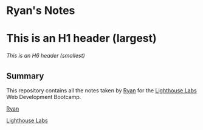 # Ryan's Notes
# This is an H1 header (largest)
###### This is an H6 header (smallest)

## Summary
This repository contains all the notes taken by [Ryan](https://github.com/ryanc337) for the [Lighthouse Labs](https://www.lighthouselabs.ca/) Web Development Bootcamp.

[Ryan](https://github.com/ryanc337)

[Lighthouse Labs](https://www.lighthouselabs.ca/)